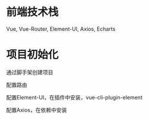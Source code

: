 # 前端技术栈
Vue, Vue-Router, Element-UI, Axios, Echarts

# 项目初始化
通过脚手架创建项目

配置路由

配置Element-UI，在插件中安装，vue-cli-plugin-element

配置Axios，在依赖中安装

